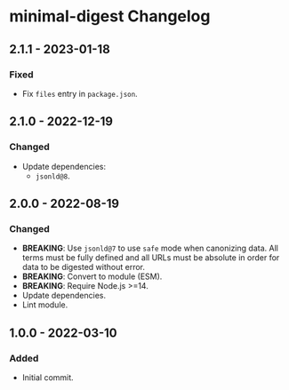 # minimal-digest Changelog

## 2.1.1 - 2023-01-18

### Fixed
- Fix `files` entry in `package.json`.

## 2.1.0 - 2022-12-19

### Changed
- Update dependencies:
  - `jsonld@8`.

## 2.0.0 - 2022-08-19

### Changed
- **BREAKING**: Use `jsonld@7` to use `safe` mode when canonizing
  data. All terms must be fully defined and all URLs must be absolute
  in order for data to be digested without error.
- **BREAKING**: Convert to module (ESM).
- **BREAKING**: Require Node.js >=14.
- Update dependencies.
- Lint module.

## 1.0.0 - 2022-03-10

### Added
- Initial commit.

